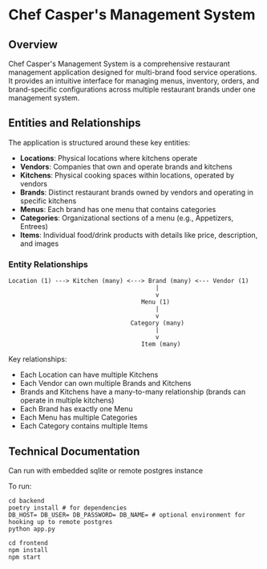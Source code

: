 # Chef Casper's Management System

## Overview

Chef Casper's Management System is a comprehensive restaurant management application
designed for multi-brand food service operations. It provides an intuitive interface
for managing menus, inventory, orders, and brand-specific configurations across multiple
restaurant brands under one management system.

## Entities and Relationships

The application is structured around these key entities:

- **Locations**: Physical locations where kitchens operate
- **Vendors**: Companies that own and operate brands and kitchens
- **Kitchens**: Physical cooking spaces within locations, operated by vendors
- **Brands**: Distinct restaurant brands owned by vendors and operating in specific kitchens
- **Menus**: Each brand has one menu that contains categories
- **Categories**: Organizational sections of a menu (e.g., Appetizers, Entrees)
- **Items**: Individual food/drink products with details like price, description, and images

### Entity Relationships

```
Location (1) ---> Kitchen (many) <---> Brand (many) <--- Vendor (1)
                                         |
                                         v
                                     Menu (1)
                                         |
                                         v
                                  Category (many)
                                         |
                                         v
                                     Item (many)
```

Key relationships:
- Each Location can have multiple Kitchens
- Each Vendor can own multiple Brands and Kitchens
- Brands and Kitchens have a many-to-many relationship (brands can operate in multiple kitchens)
- Each Brand has exactly one Menu
- Each Menu has multiple Categories
- Each Category contains multiple Items

## Technical Documentation

Can run with embedded sqlite or remote postgres instance

To run:

```
cd backend
poetry install # for dependencies
DB_HOST= DB_USER= DB_PASSWORD= DB_NAME= # optional environment for hooking up to remote postgres
python app.py
```

```
cd frontend
npm install
npm start
```

